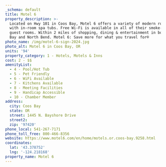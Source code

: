 ```yaml
---
_schema: default
title: Motel 6
property_description: >-
  Located on Hwy 101 in Coos Bay, Motel 6 offers a variety of modern rooms, some
  with in-room spa tubs. Free Wi-Fi is available in all of their smoke-free
  guest rooms. Within 2 miles of shopping, dining & entertainment in both Coos
  Bay and North Bend. Motel 6: Save more for what you travel for®
photo_name: /img/motel-6-sign-2024.jpg
photo_alt: Motel 6 in Coos Bay, OR
units: '94'
property_category: 1 - Hotels, Motels & Inns
cost: 2 - $$
amenityList:
  - 4 - Pool/Hot Tub
  - 5 - Pet Friendly
  - 6 - WiFi Available
  - 7 - Kitchens Available
  - 8 - Meeting Facilities
  - 9 - Handicap Accessible
  - 10 - Chamber Member
address:
  city: Coos Bay
  state: OR
  street: 1445 N. Bayshore Drive
  street2:
  zip: '97420'
phone_local: 541-267-7171
phone_toll_free: 800-466-8356
website: https://www.motel6.com/en/home/motels.or.coos-bay.9258.html
coordinates:
  lat: '43.378752'
  lng: '-124.218168'
property_name: Motel 6
---
```

